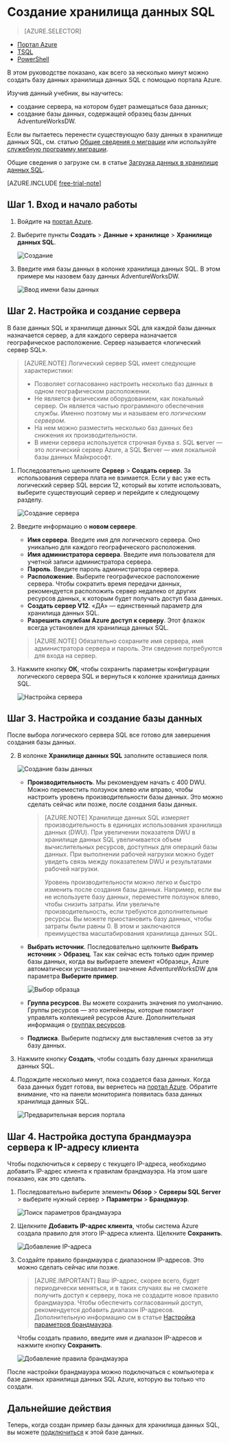 <properties
   pageTitle="Создание базы данных хранилища данных SQL на портале Azure | Microsoft Azure"
   description="Узнайте, как создать хранилище данных SQL на портале Azure."
   services="sql-data-warehouse"
   documentationCenter="NA"
   authors="barbkess"
   manager="jhubbard"
   editor=""
   tags="azure-sql-data-warehouse"/>

<tags
   ms.service="sql-data-warehouse"
   ms.devlang="NA"
   ms.topic="get-started-article"
   ms.tgt_pltfrm="NA"
   ms.workload="data-services"
   ms.date="03/03/2016"
   ms.author="lodipalm;barbkess;sonyama"/>

# Создание хранилища данных SQL

> [AZURE.SELECTOR]
- [Портал Azure](sql-data-warehouse-get-started-provision.md)
- [TSQL](sql-data-warehouse-get-started-create-database-tsql.md)
- [PowerShell](sql-data-warehouse-get-started-provision-powershell.md)

В этом руководстве показано, как всего за несколько минут можно создать базу данных хранилища данных SQL с помощью портала Azure.

Изучив данный учебник, вы научитесь:

- создание сервера, на котором будет размещаться база данных;
- создание базы данных, содержащей образец базы данных AdventureWorksDW.

Если вы пытаетесь перенести существующую базу данных в хранилище данных SQL, см. статью [Общие сведения о миграции](./sql-data-warehouse-overview-migrate.md) или используйте [служебную программу миграции](./sql-data-warehouse-migrate-migration-utility.md).

Общие сведения о загрузке см. в статье [Загрузка данных в хранилище данных SQL](./sql-data-warehouse-overview-load.md).

[AZURE.INCLUDE [free-trial-note](../../includes/free-trial-note.md)]

## Шаг 1. Вход и начало работы

1. Войдите на [портал Azure](https://portal.azure.com).

2. Выберите пункты **Создать** > **Данные + хранилище** > **Хранилище данных SQL**.

    ![Создание](./media/sql-data-warehouse-get-started-provision/create-sample.gif)

1. Введите имя базы данных в колонке хранилища данных SQL. В этом примере мы назовем базу данных AdventureWorksDW.

    ![Ввод имени базы данных](./media/sql-data-warehouse-get-started-provision/database-name.png)


## Шаг 2. Настройка и создание сервера

В базе данных SQL и хранилище данных SQL для каждой базы данных назначается сервер, а для каждого сервера назначается географическое расположение. Сервер называется «логический сервер SQL».

> [AZURE.NOTE] <a name="note"></a>Логический сервер SQL имеет следующие характеристики:
  >
  > + Позволяет согласованно настроить несколько баз данных в одном географическом расположении.
  > + Не является физическим оборудованием, как локальный сервер. Он является частью программного обеспечения службы. Именно поэтому мы и называем его *логическим сервером*.
  > + На нем можно разместить несколько баз данных без снижения их производительности.
  > + В имени сервера используется строчная буква *s*. SQL **s**erver — это логический сервер Azure, а SQL **S**erver — имя локальной базы данных Майкрософт.

1. Последовательно щелкните **Сервер** > **Создать сервер**. За использования сервера плата не взимается. Если у вас уже есть логический сервер SQL версии 12, который вы хотите использовать, выберите существующий сервер и перейдите к следующему разделу.

    ![Создание сервера](./media/sql-data-warehouse-get-started-provision/create-server.png)

3. Введите информацию о **новом сервере**.

	- **Имя сервера**. Введите имя для логического сервера. Оно уникально для каждого географического расположения.
	- **Имя администратора сервера**. Введите имя пользователя для учетной записи администратора сервера.
	- **Пароль**. Введите пароль администратора сервера.
	- **Расположение**. Выберите географическое расположение сервера. Чтобы сократить время передачи данных, рекомендуется расположить сервер недалеко от других ресурсов данных, к которым будет получать доступ база данных.
	- **Создать сервер V12**. «ДА» — единственный параметр для хранилища данных SQL.
	- **Разрешить службам Azure доступ к серверу**. Этот флажок всегда установлен для хранилища данных SQL.

    >[AZURE.NOTE] Обязательно сохраните имя сервера, имя администратора сервера и пароль. Эти сведения потребуются для входа на сервер.

1. Нажмите кнопку **ОК**, чтобы сохранить параметры конфигурации логического сервера SQL и вернуться к колонке хранилища данных SQL.

    ![Настройка сервера](./media/sql-data-warehouse-get-started-provision/configure-server.png)

## Шаг 3. Настройка и создание базы данных

После выбора логического сервера SQL все готово для завершения создания базы данных.

2. В колонке **Хранилище данных SQL** заполните оставшиеся поля.

    ![Создание базы данных](./media/sql-data-warehouse-get-started-provision/create-database.png)

    - **Производительность**. Мы рекомендуем начать с 400 DWU. Можно переместить ползунок влево или вправо, чтобы настроить уровень производительности базы данных. Это можно сделать сейчас или позже, после создания базы данных.

        > [AZURE.NOTE] Хранилище данных SQL измеряет производительность в единицах использования хранилища данных (DWU). При увеличении показателя DWU в хранилище данных SQL увеличивается объем вычислительных ресурсов, доступных для операций базы данных. При выполнении рабочей нагрузки можно будет увидеть связь между показателем DWU и результатами рабочей нагрузки.
        >
        > Уровень производительности можно легко и быстро изменить после создания базы данных. Например, если вы не используете базу данных, переместите ползунок влево, чтобы снизить затраты. Или увеличьте производительность, если требуются дополнительные ресурсы. Вы можете приостановить базу данных, чтобы затраты были равны 0. В этом и заключаются преимущества масштабирования хранилища данных SQL.

    - **Выбрать источник**. Последовательно щелкните **Выбрать источник** > **Образец**. Так как сейчас есть только один пример базы данных, когда вы выбираете элемент «Образец», Azure автоматически устанавливает значение AdventureWorksDW для параметра **Выберите пример**.

        ![Выбор образца](./media/sql-data-warehouse-get-started-provision/select-source.png)

    - **Группа ресурсов**. Вы можете сохранить значения по умолчанию. Группы ресурсов — это контейнеры, которые помогают управлять коллекцией ресурсов Azure. Дополнительная информация о [группах ресурсов](../azure-portal/resource-group-portal.md).

    - **Подписка**. Выберите подписку для выставления счетов за эту базу данных.

1. Нажмите кнопку **Создать**, чтобы создать базу данных хранилища данных SQL.

1. Подождите несколько минут, пока создается база данных. Когда база данных будет готова, вы вернетесь на [портал Azure](https://portal.azure.com). Обратите внимание, что на панели мониторинга появилась база данных хранилища данных SQL.

    ![Предварительная версия портала](./media/sql-data-warehouse-get-started-provision/database-portal-view.png)


## Шаг 4. Настройка доступа брандмауэра сервера к IP-адресу клиента

Чтобы подключиться к серверу с текущего IP-адреса, необходимо добавить IP-адрес клиента к правилам брандмауэра. На этом шаге показано, как это сделать.

1. Последовательно выберите элементы **Обзор** > **Серверы SQL Server** > выберите нужный сервер > **Параметры** > **Брандмауэр**.

    ![Поиск параметров брандмауэра](./media/sql-data-warehouse-get-started-provision/find-firewall-settings.png)

4. Щелкните **Добавить IP-адрес клиента**, чтобы система Azure создала правило для этого IP-адреса клиента. Щелкните **Сохранить**.

	![Добавление IP-адреса](./media/sql-data-warehouse-get-started-provision/add-client-ip.png)

1. Создайте правило брандмауэра с диапазоном IP-адресов. Это можно сделать сейчас или позже.

	>[AZURE.IMPORTANT] Ваш IP-адрес, скорее всего, будет периодически меняться, и в таких случаях вы не сможете получить доступ к серверу, пока не создадите новое правило брандмауэра. Чтобы обеспечить согласованный доступ, рекомендуется добавить диапазон IP-адресов. Дополнительную информацию см в статье [Настройка параметров брандмауэра](../sql-database/sql-database-configure-firewall-settings.md).

    Чтобы создать правило, введите имя и диапазон IP-адресов и нажмите кнопку **Сохранить**.

    ![Добавление правила брандмауэра](./media/sql-data-warehouse-get-started-provision/add-rule.png)

После настройки брандмауэра можно подключаться с компьютера к базе данных хранилища данных SQL Azure, которую вы только что создали.

## Дальнейшие действия

Теперь, когда создан пример базы данных для хранилища данных SQL, вы можете [подключиться](./sql-data-warehouse-get-started-connect.md) к этой базе данных.

<!---HONumber=AcomDC_0309_2016-->
